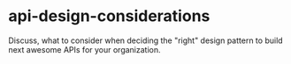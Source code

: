 # api-design-considerations
Discuss, what to consider when deciding the "right" design pattern to build next awesome APIs for your organization.
